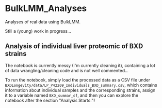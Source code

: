 # BulkLMM_Analyses

Analyses of real data using BulkLMM.

Still a (young) work in progress...

## Analysis of individual liver proteomic of BXD strains

The notebook is currently messy (I'm currently cleaning it), containing a lot of data wrangling/cleaning code and is not well commented...

To run the notebook, simply load the processed data as a CSV file under `BXDLongevity/data/LP_P42209_Individuals_BXD_summary.csv`, 
which contains information about individual samples and the corresponding strains, assign it to a variable named `BXD_summar_df`, and then you can explore the notebook after the section "Analysis Starts:"!
